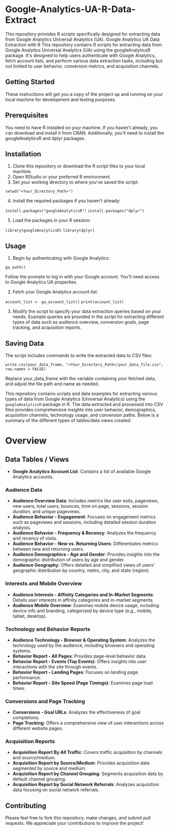 # Google-Analytics-UA-R-Data-Extract
This repository provides R scripts specifically designed for extracting data from Google Analytics Universal Analytics (UA).
Google Analytics UA Data Extraction with R
This repository contains R scripts for extracting data from Google Analytics Universal Analytics (UA) using the googleAnalyticsR package. It's designed to help users authenticate with Google Analytics, fetch account lists, and perform various data extraction tasks, including but not limited to user behavior, conversion metrics, and acquisition channels.

## Getting Started
These instructions will get you a copy of the project up and running on your local machine for development and testing purposes.

## Prerequisites
You need to have R installed on your machine. If you haven't already, you can download and install it from CRAN. Additionally, you'll need to install the googleAnalyticsR and dplyr packages.

## Installation
1. Clone this repository or download the R script files to your local machine.
2. Open RStudio or your preferred R environment.
3. Set your working directory to where you've saved the script:

```setwd("<Your_Directory_Path>")``` 

4. Install the required packages if you haven't already:

`install.packages("googleAnalyticsR")`
`install.packages("dplyr")`

5. Load the packages in your R session:

`library(googleAnalyticsR)`
`library(dplyr)`

## Usage
1. Begin by authenticating with Google Analytics:
   
`ga_auth()`

Follow the prompts to log in with your Google account. You'll need access to Google Analytics UA properties.

2. Fetch your Google Analytics account list:

`account_list <- ga_account_list()`
`print(account_list)`

3. Modify the script to specify your data extraction queries based on your needs. Example queries are provided in the script for extracting different types of data such as audience overview, conversion goals, page tracking, and acquisition reports.
   
## Saving Data

The script includes commands to write the extracted data to CSV files:


`write.csv(your_data_frame, "<Your_Directory_Path>/your_data_file.csv", row.names = FALSE)`

Replace your_data_frame with the variable containing your fetched data, and adjust the file path and name as needed.

This repository contains scripts and data examples for extracting various types of data from Google Analytics (Universal Analytics) using the `googleAnalyticsR` package in R. The data extracted and processed into CSV files provides comprehensive insights into user behavior, demographics, acquisition channels, technology usage, and conversion paths. Below is a summary of the different types of tables/data views created:

# Overview

## Data Tables / Views

- **Google Analytics Account List**: Contains a list of available Google Analytics accounts.

### Audience Data
- **Audience Overview Data**: Includes metrics like user exits, pageviews, new users, total users, bounces, time on page, sessions, session duration, and unique pageviews.
- **Audience Behavior - Engagement**: Focuses on engagement metrics such as pageviews and sessions, including detailed session duration analysis.
- **Audience Behavior - Frequency & Recency**: Analyzes the frequency and recency of visits.
- **Audience Behavior - New vs. Returning Users**: Differentiates metrics between new and returning users.
- **Audience Demographics - Age and Gender**: Provides insights into the demographic distribution of users by age and gender.
- **Audience Geography**: Offers detailed and simplified views of users' geographic distribution by country, metro, city, and state (region).

### Interests and Mobile Overview
- **Audience Interests - Affinity Categories and In-Market Segments**: Details user interests in affinity categories and in-market segments.
- **Audience Mobile Overview**: Examines mobile device usage, including device info and branding, categorized by device type (e.g., mobile, tablet, desktop).

### Technology and Behavior Reports
- **Audience Technology - Browser & Operating System**: Analyzes the technology used by the audience, including browsers and operating systems.
- **Behavior Report - All Pages**: Provides page-level behavior data.
- **Behavior Report - Events (Top Events)**: Offers insights into user interactions with the site through events.
- **Behavior Report - Landing Pages**: Focuses on landing page performance.
- **Behavior Report - Site Speed (Page Timings)**: Examines page load times.

### Conversions and Page Tracking
- **Conversions - Goal URLs**: Analyzes the effectiveness of goal completions.
- **Page Tracking**: Offers a comprehensive view of user interactions across different website pages.

### Acquisition Reports
- **Acquisition Report By All Traffic**: Covers traffic acquisition by channels and source/medium.
- **Acquisition Report by Source/Medium**: Provides acquisition data segmented by source and medium.
- **Acquisition Report by Channel Grouping**: Segments acquisition data by default channel grouping.
- **Acquisition Report by Social Network Referrals**: Analyzes acquisition data focusing on social network referrals.


## Contributing
Please feel free to fork this repository, make changes, and submit pull requests. We appreciate your contributions to improve the project!
